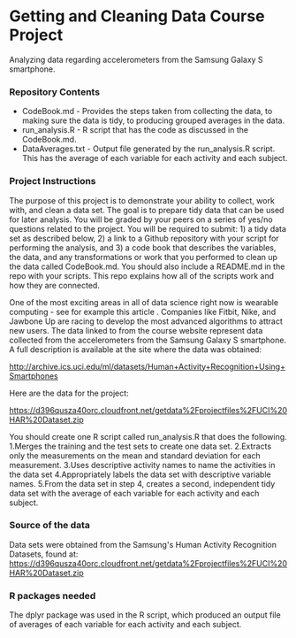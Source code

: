 # Getting and Cleaning Data Course Project

Analyzing data regarding accelerometers from the Samsung Galaxy S smartphone.

### Repository Contents
  - CodeBook.md - Provides the steps taken from collecting the data, to making sure the data is tidy, to producing grouped averages in                   the data.
  - run_analysis.R - R script that has the code as discussed in the CodeBook.md.
  - DataAverages.txt - Output file generated by the run_analysis.R script. This has the average of each variable for each activity and each subject.

### Project Instructions
The purpose of this project is to demonstrate your ability to collect, work with, and clean a data set. The goal is to prepare tidy data that can be used for later analysis. You will be graded by your peers on a series of yes/no questions related to the project. You will be required to submit: 1) a tidy data set as described below, 2) a link to a Github repository with your script for performing the analysis, and 3) a code book that describes the variables, the data, and any transformations or work that you performed to clean up the data called CodeBook.md. You should also include a README.md in the repo with your scripts. This repo explains how all of the scripts work and how they are connected.

One of the most exciting areas in all of data science right now is wearable computing - see for example this article . Companies like Fitbit, Nike, and Jawbone Up are racing to develop the most advanced algorithms to attract new users. The data linked to from the course website represent data collected from the accelerometers from the Samsung Galaxy S smartphone. A full description is available at the site where the data was obtained:

http://archive.ics.uci.edu/ml/datasets/Human+Activity+Recognition+Using+Smartphones 

Here are the data for the project:

https://d396qusza40orc.cloudfront.net/getdata%2Fprojectfiles%2FUCI%20HAR%20Dataset.zip 

You should create one R script called run_analysis.R that does the following. 
1.Merges the training and the test sets to create one data set.
2.Extracts only the measurements on the mean and standard deviation for each measurement. 
3.Uses descriptive activity names to name the activities in the data set
4.Appropriately labels the data set with descriptive variable names. 
5.From the data set in step 4, creates a second, independent tidy data set with the average of each variable for each activity and each subject.


### Source of the data
Data sets were obtained from the Samsung's Human Activity Recognition Datasets, found at: https://d396qusza40orc.cloudfront.net/getdata%2Fprojectfiles%2FUCI%20HAR%20Dataset.zip 

### R packages needed
The dplyr package was used in the R script, which produced an output file of averages of each variable for each activity and each subject. 
